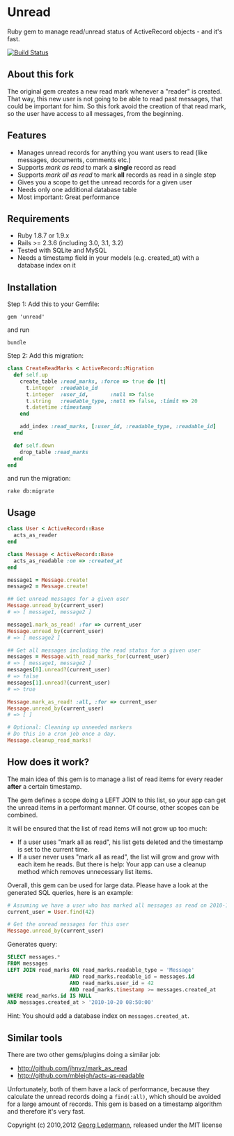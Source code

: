 Unread
======

Ruby gem to manage read/unread status of ActiveRecord objects - and it's fast.

[![Build Status](https://secure.travis-ci.org/ledermann/unread.png)](http://travis-ci.org/ledermann/unread)


## About this fork

The original gem creates a new read mark whenever a "reader" is created. That way, this new user is not going to be able to read past messages, that could be important for him. So this fork avoid the creation of that read mark, so the user have access to all messages, from the beginning.


## Features

* Manages unread records for anything you want users to read (like messages, documents, comments etc.)
* Supports _mark as read_ to mark a **single** record as read
* Supports _mark all as read_ to mark **all** records as read in a single step
* Gives you a scope to get the unread records for a given user
* Needs only one additional database table
* Most important: Great performance


## Requirements

* Ruby 1.8.7 or 1.9.x
* Rails >= 2.3.6 (including 3.0, 3.1, 3.2)
* Tested with SQLite and MySQL
* Needs a timestamp field in your models (e.g. created_at) with a database index on it


## Installation

Step 1: Add this to your Gemfile:

    gem 'unread'

and run

    bundle


Step 2: Add this migration:

```ruby
class CreateReadMarks < ActiveRecord::Migration
  def self.up
    create_table :read_marks, :force => true do |t|
      t.integer  :readable_id
      t.integer  :user_id,       :null => false
      t.string   :readable_type, :null => false, :limit => 20
      t.datetime :timestamp
    end

    add_index :read_marks, [:user_id, :readable_type, :readable_id]
  end

  def self.down
    drop_table :read_marks
  end
end
```

  and run the migration:

    rake db:migrate


## Usage

```ruby
class User < ActiveRecord::Base
  acts_as_reader
end

class Message < ActiveRecord::Base
  acts_as_readable :on => :created_at
end

message1 = Message.create!
message2 = Message.create!

## Get unread messages for a given user
Message.unread_by(current_user)
# => [ message1, message2 ]

message1.mark_as_read! :for => current_user
Message.unread_by(current_user)
# => [ message2 ]

## Get all messages including the read status for a given user
messages = Message.with_read_marks_for(current_user)
# => [ message1, message2 ]
messages[0].unread?(current_user)
# => false
messages[1].unread?(current_user)
# => true

Message.mark_as_read! :all, :for => current_user
Message.unread_by(current_user)
# => [ ]

# Optional: Cleaning up unneeded markers
# Do this in a cron job once a day.
Message.cleanup_read_marks!
```


## How does it work?

The main idea of this gem is to manage a list of read items for every reader **after** a certain timestamp.

The gem defines a scope doing a LEFT JOIN to this list, so your app can get the unread items in a performant manner. Of course, other scopes can be combined.

It will be ensured that the list of read items will not grow up too much:

* If a user uses "mark all as read", his list gets deleted and the timestamp is set to the current time.
* If a user never uses "mark all as read", the list will grow and grow with each item he reads. But there is help: Your app can use a cleanup method which removes unnecessary list items.

Overall, this gem can be used for large data. Please have a look at the generated SQL queries, here is an example:

```ruby
# Assuming we have a user who has marked all messages as read on 2010-10-20 08:50
current_user = User.find(42)

# Get the unread messages for this user
Message.unread_by(current_user)
```

Generates query:

```sql
SELECT messages.*
FROM messages
LEFT JOIN read_marks ON read_marks.readable_type = 'Message'
                    AND read_marks.readable_id = messages.id
                    AND read_marks.user_id = 42
                    AND read_marks.timestamp >= messages.created_at
WHERE read_marks.id IS NULL
AND messages.created_at > '2010-10-20 08:50:00'
```

Hint: You should add a database index on `messages.created_at`.


## Similar tools

There are two other gems/plugins doing a similar job:

* http://github.com/jhnvz/mark_as_read
* http://github.com/mbleigh/acts-as-readable

Unfortunately, both of them have a lack of performance, because they calculate the unread records doing a `find(:all)`, which should be avoided for a large amount of records. This gem is based on a timestamp algorithm and therefore it's very fast.


Copyright (c) 2010,2012 [Georg Ledermann](http://www.georg-ledermann.de), released under the MIT license
